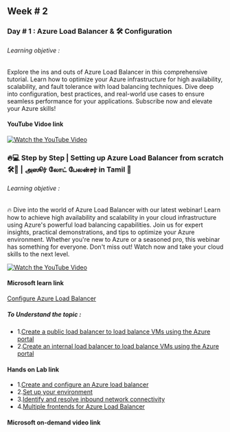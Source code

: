 ## Week # 2
### Day # 1 : Azure Load Balancer & 🛠️ Configuration 
###### Learning objetive :
Explore the ins and outs of Azure Load Balancer in this comprehensive tutorial. Learn how to optimize your Azure infrastructure for high availability, scalability, and fault tolerance with load balancing techniques. Dive deep into configuration, best practices, and real-world use cases to ensure seamless performance for your applications. Subscribe now and elevate your Azure skills!

#### YouTube Vidoe link 
[![Watch the YouTube Video](https://img.youtube.com/vi/cctvef41W0o/0.jpg)](https://www.youtube.com/watch?v=cctvef41W0o)

### 🔥💻 Step by Step | Setting up Azure Load Balancer from scratch 🛠️🚀 | அஸூர் லோட் பேலன்சர் in Tamil 🚀
###### Learning objetive :
🔥 Dive into the world of Azure Load Balancer with our latest webinar! Learn how to achieve high availability and scalability in your cloud infrastructure using Azure's powerful load balancing capabilities. Join us for expert insights, practical demonstrations, and tips to optimize your Azure environment. Whether you're new to Azure or a seasoned pro, this webinar has something for everyone. Don't miss out! Watch now and take your cloud skills to the next level.

[![Watch the YouTube Video](https://img.youtube.com/vi/TLAwFxio41s/0.jpg)](https://www.youtube.com/watch?v=TLAwFxio41s)


#### Microsoft learn link
[Configure Azure Load Balancer](https://learn.microsoft.com/en-us/training/modules/configure-azure-load-balancer/)
##### To Understand the topic :
- 1.[Create a public load balancer to load balance VMs using the Azure portal](https://learn.microsoft.com/en-us/azure/load-balancer/quickstart-load-balancer-standard-public-portal)
- 2.[Create an internal load balancer to load balance VMs using the Azure portal](https://learn.microsoft.com/en-us/azure/load-balancer/quickstart-load-balancer-standard-internal-portal)

#### Hands on Lab link
- 1.[Create and configure an Azure load balancer](https://learn.microsoft.com/en-us/training/modules/load-balancing-non-https-traffic-azure/4-exercise-create-configure-azure-load-balancer)
- 2.[Set up your environment](https://learn.microsoft.com/en-gb/training/modules/troubleshoot-inbound-connectivity-azure-load-balancer/4-exercise-set-up-environment)
- 3.[Identify and resolve inbound network connectivity](https://learn.microsoft.com/en-gb/training/modules/troubleshoot-inbound-connectivity-azure-load-balancer/5-exercise-identify-and-resolve-inbound-network-connectivity)
- 4.[Multiple frontends for Azure Load Balancer](https://learn.microsoft.com/en-us/azure/load-balancer/load-balancer-multivip-overview)



#### Microsoft on-demand video link 
